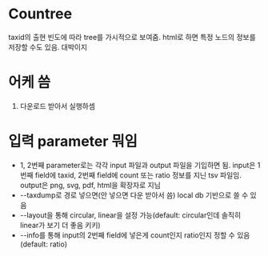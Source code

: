 # Countree
taxid의 출현 빈도에 따라 tree를 가시적으로 보여줌. html로 하면 특정 노드의 정보를 저장할 수도 있음. 대박이지

# 어케 씀
1. 다운로드 받아서 실행하셈

# 입력 parameter 뭐임
- 1, 2번째 parameter로는 각각 input 파일과 output 파일을 기입하면 됨. input은 1번째 field에 taxid, 2번째 field에 count 또는 ratio 정보를 지닌 tsv 파일임. output은 png, svg, pdf, html을 확장자로 지님
- --taxdump로 경로 넣으면(안 넣으면 다운 받아서 씀) local db 기반으로 쓸 수 있음
- --layout을 통해 circular, linear을 설정 가능(default: circular인데 솔직히 linear가 보기 더 좋음 키키)
- --info를 통해 input의 2번째 field에 넣은게 count인지 ratio인지 정할 수 있음 (default: ratio)
